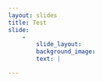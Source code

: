 ```yaml
---
layout: slides
title: Test
slide:
    -
        slide_layout:
        background_image: 
        text: |

---
```


